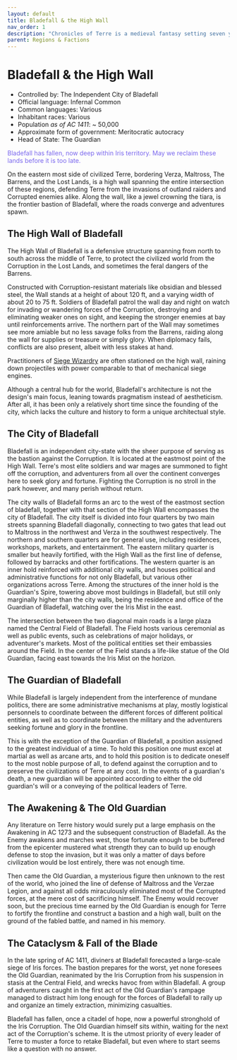 ```yaml
---
layout: default
title: Bladefall & the High Wall
nav_order: 1
description: "Chronicles of Terre is a medieval fantasy setting seven years in the writing, currently for dungeons & dragons 5th edition."
parent: Regions & Factions
---
```


# Bladefall & the High Wall

- Controlled by: The Independent City of Bladefall
- Official language: Infernal Common
- Common languages: Various
- Inhabitant races: Various
- Population *as of AC 1411*: ~ 50,000
- Approximate form of government: Meritocratic autocracy
- Head of State: The Guardian

<span style="color:#7B68EE">Bladefall has fallen, now deep within Iris territory. May we reclaim these lands before it is too late.</span>

On the eastern most side of civilized Terre, bordering Verza, Maltross, The Barrens, and the Lost Lands, is a high wall spanning the entire intersection of these regions, defending Terre from the invasions of outland raiders and Corrupted enemies alike. Along the wall, like a jewel crowning the tiara, is the frontier bastion of Bladefall, where the roads converge and adventures spawn.

## The High Wall of Bladefall

The High Wall of Bladefall is a defensive structure spanning from north to south across the middle of Terre, to protect the civilized world from the Corruption in the Lost Lands, and sometimes the feral dangers of the Barrens.

Constructed with Corruption-resistant materials like obsidian and blessed steel, the Wall stands at a height of about 120 ft, and a varying width of about 20 to 75 ft. Soldiers of Bladefall patrol the wall day and night on watch for invading or wandering forces of the Corruption, destroying and eliminating weaker ones on sight, and keeping the stronger enemies at bay until reinforcements arrive. The northern part of the Wall may sometimes see more amiable but no less savage folks from the Barrens, raiding along the wall for supplies or treasure or simply glory. When diplomacy fails, conflicts are also present, albeit with less stakes at hand.

Practitioners of [Siege Wizardry](../subclasses/wizard-siege) are often stationed on the high wall, raining down projectiles with power comparable to that of mechanical siege engines.

Although a central hub for the world, Bladefall's architecture is not the design's main focus, leaning towards pragmatism instead of aestheticism. After all, it has been only a relatively short time since the founding of the city, which lacks the culture and history to form a unique architectual style.

## The City of Bladefall

Bladefall is an independent city-state with the sheer purpose of serving as the bastion against the Corruption. It is located at the eastmost point of the High Wall. Terre's most elite soldiers and war mages are summoned to fight off the corruption, and adventurers from all over the continent converges here to seek glory and fortune. Fighting the Corruption is no stroll in the park however, and many perish without return.

The city walls of Bladefall forms an arc to the west of the eastmost section of bladefall, together with that section of the High Wall encompasses the city of Bladefall. The city itself is divided into four quarters by two main streets spanning Bladefall diagonally, connecting to two gates that lead out to Maltross in the northwest and Verza in the southwest respectively. The northern and southern quarters are for general use, including residences, workshops, markets, and entertainment. The eastern military quarter is smaller but heavily fortified, with the High Wall as the first line of defense, followed by barracks and other fortifications. The western quarter is an inner hold reinforced with additional city walls, and houses political and administrative functions for not only Bladefall, but various other organizations across Terre. Among the structures of the inner hold is the Guardian's Spire, towering above most buildings in Bladefall, but still only marginally higher than the city walls, being the residence and office of the Guardian of Bladefall, watching over the Iris Mist in the east.

The intersection between the two diagonal main roads is a large plaza named the Central Field of Bladefall. The Field hosts various ceremonial as well as public events, such as celebrations of major holidays, or adventurer's markets. Most of the political entities set their embassies around the Field. In the center of the Field stands a life-like statue of the Old Guardian, facing east towards the Iris Mist on the horizon.

## The Guardian of Bladefall

While Bladefall is largely independent from the interference of mundane politics, there are some administrative mechanisms at play, mostly logistical personnels to coordinate between the different forces of different political entities, as well as to coordinate between the military and the adventurers seeking fortune and glory in the frontline. 

This is with the exception of the Guardian of Bladefall, a position assigned to the greatest individual of a time. To hold this position one must excel at martial as well as arcane arts, and to hold this position is to dedicate oneself to the most noble purpose of all, to defend against the corruption and to preserve the civilizations of Terre at any cost. In the events of a guardian's death, a new guardian will be appointed according to either the old guardian's will or a conveying of the political leaders of Terre.

## The Awakening & The Old Guardian

Any literature on Terre history would surely put a large emphasis on the Awakening in AC 1273 and the subsequent construction of Bladefall. As the Enemy awakens and marches west, those fortunate enough to be buffered from the epicenter mustered what strength they can to build up enough defense to stop the invasion, but it was only a matter of days before civilization would be lost entirely, there was not enough time.

Then came the Old Guardian, a mysterious figure then unknown to the rest of the world, who joined the line of defense of Maltross and the Verzae Legion, and against all odds miraculously eliminated most of the Corrupted forces, at the mere cost of sacrificing himself. The Enemy would recover soon, but the precious time earned by the Old Guardian is enough for Terre to fortify the frontline and construct a bastion and a high wall, built on the ground of the fabled battle, and named in his memory.

## The Cataclysm & Fall of the Blade

In the late spring of AC 1411, diviners at Bladefall forecasted a large-scale siege of Iris forces. The bastion prepares for the worst, yet none foresees the Old Guardian, reanimated by the Iris Corruption from his suspension in stasis at the Central Field, and wrecks havoc from within Bladefall. A group of adventurers caught in the first act of the Old Guardian's rampage managed to distract him long enough for the forces of Bladefall to rally up and organize an timely extraction, minimizing casualties.

Bladefall has fallen, once a citadel of hope, now a powerful stronghold of the Iris Corruption. The Old Guardian himself sits within, waiting for the next act of the Corruption's scheme. It is the utmost priority of every leader of Terre to muster a force to retake Bladefall, but even where to start seems like a question with no answer.